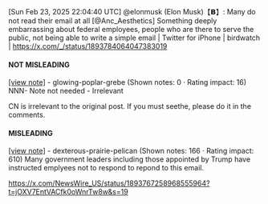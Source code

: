 [Sun Feb 23, 2025 22:04:40 UTC] @elonmusk (Elon Musk)【𝗕】: Many do not read their email at all [@Anc_Aesthetics] Something deeply embarrassing about federal employees, people who are there to serve the public, not being able to write a simple email | Twitter for iPhone | birdwatch | https://x.com/_/status/1893784064047383019

#### NOT MISLEADING

[[view note]](https://x.com/i/birdwatch/n/1893813448989155804) - glowing-poplar-grebe (Shown notes: 0 · Rating impact: 16)
NNN- Note not needed - Irrelevant

CN is irrelevant to the original post. If you must seethe, please do it in the comments. 

#### MISLEADING

[[view note]](https://x.com/i/birdwatch/n/1893787367573442943) - dexterous-prairie-pelican (Shown notes: 166 · Rating impact: 610)
Many government leaders including those appointed by Trump have instructed emplyees not to respond to repond to this email.

https://x.com/NewsWire_US/status/1893767258968555964?t=jOXV7EntVACfk0oWnrTw8w&s=19
